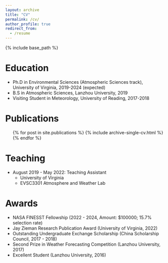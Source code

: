 ```yaml
---
layout: archive
title: "CV"
permalink: /cv/
author_profile: true
redirect_from:
  - /resume
---
```


{% include base_path %}

Education
======
* Ph.D in Environmental Sciences (Atmospheric Sciences track), University of Virginia, 2019-2024 (expected)
* B.S in Atmospheric Sciences, Lanzhou University, 2019
* Visiting Student in Meteorology, University of Reading, 2017-2018

Publications
======
  <ul>{% for post in site.publications %}
    {% include archive-single-cv.html %}
  {% endfor %}</ul>
  
Teaching
======
* August 2019 - May 2022: Teaching Assistant
  * University of Virginia
  * EVSC3301 Atmosphere and Weather Lab
 
Awards
======
* NASA FINESST Fellowship (2022 - 2024, Amount: \$100000; 15.7\% selection rate)
* Jay Zieman Research Publication Award (University of Virginia, 2022)
* Outstanding Undergraduate Exchange Scholarship (China Scholarship Council, 2017 - 2018)
* Second Prize in Weather Forecasting Competition (Lanzhou University, 2017)
* Excellent Student (Lanzhou University, 2016)
